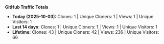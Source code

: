 
**GitHub Traffic Totals**

- **Today (2025-10-03):** Clones: 1 | Unique Cloners: 1 | Views: 1 | Unique Visitors: 1
- **Last 14 days:** Clones: 1 | Unique Cloners: 1 | Views: 1 | Unique Visitors: 1
- **Lifetime:** Clones: 43 | Unique Cloners: 42 | Views: 236 | Unique Visitors: 66
